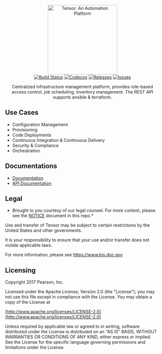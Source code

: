 <p align="center">
  <img src="packaging/img/logo-tensor.png?raw=true" alt="Tensor: An Automation Platform" width="226">
  <br>
  <a href="https://travis-ci.org/pearsonappeng/tensor"><img src="https://travis-ci.org/pearsonappeng/tensor.svg?branch=master" alt="Build Status"></a>
  <a href="https://codecov.io/gh/pearsonappeng/tensor"><img src="https://codecov.io/gh/pearsonappeng/tensor/branch/master/graph/badge.svg" alt="Codecov"></a>
  <a href="https://github.com/pearsonappeng/tensor/releases/latest"><img src="https://img.shields.io/github/release/pearsonappeng/tensor.svg" alt="Releases"></a>
  <a href="https://github.com/pearsonappeng/tensor/releases/latest"><img src="https://img.shields.io/github/issues/pearsonappeng/tensor.svg" alt="Issues"></a>
</p>
<p align="center">Centralized infrastructure management platform, provides role-based access control, job scheduling, inventory management. The REST API supports ansible & terraform.</p>

Use Cases
------------

- Configuration Management
- Provisioning
- Code Deployments
- Continuous Integration & Continuous Delivery
- Security & Compliance
- Orchestration

Documentations
--------------

- [Documentation](https://pearsonappeng.github.io/tensor-doc)
- [API Documentation](https://pearsonappeng.github.io/tensor-api-v1)

Legal
------

* Brought to you courtesy of our legal counsel. For more context,
please see the [NOTICE](https://github.com/pearsonappeng/tensor/blob/master/NOTICE) document in this repo.*

Use and transfer of Tensor may be subject to certain restrictions by the
United States and other governments.

It is your responsibility to ensure that your use and/or transfer does not
violate applicable laws.

For more information, please see https://www.bis.doc.gov

Licensing
---------

Copyright 2017 Pearson, Inc.

Licensed under the Apache License, Version 2.0 (the "License"); you may not use this file except in compliance with the License. You may obtain a copy of the License at

[http://www.apache.org/licenses/LICENSE-2.0](http://www.apache.org/licenses/LICENSE-2.0)

Unless required by applicable law or agreed to in writing, software distributed under the License is distributed on an "AS IS" BASIS, WITHOUT WARRANTIES OR CONDITIONS OF ANY KIND, either express or implied. See the License for the specific language governing permissions and limitations under the License.